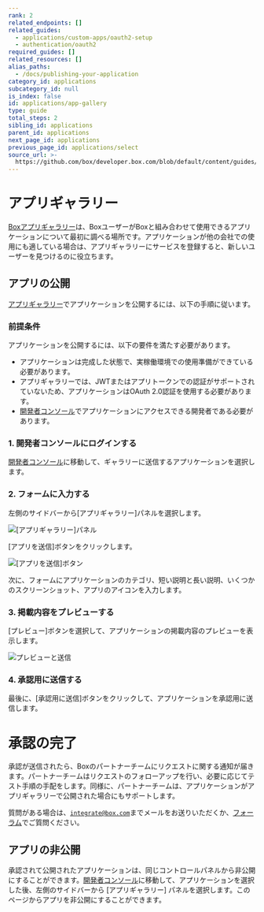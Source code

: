 ```yaml
---
rank: 2
related_endpoints: []
related_guides:
  - applications/custom-apps/oauth2-setup
  - authentication/oauth2
required_guides: []
related_resources: []
alias_paths:
  - /docs/publishing-your-application
category_id: applications
subcategory_id: null
is_index: false
id: applications/app-gallery
type: guide
total_steps: 2
sibling_id: applications
parent_id: applications
next_page_id: applications
previous_page_id: applications/select
source_url: >-
  https://github.com/box/developer.box.com/blob/default/content/guides/applications/app-gallery.md
---
```

# アプリギャラリー

[Boxアプリギャラリー][app-gallery]は、BoxユーザーがBoxと組み合わせて使用できるアプリケーションについて最初に調べる場所です。アプリケーションが他の会社での使用にも適している場合は、アプリギャラリーにサービスを登録すると、新しいユーザーを見つけるのに役立ちます。

## アプリの公開

[アプリギャラリー][app-gallery]でアプリケーションを公開するには、以下の手順に従います。

### 前提条件

アプリケーションを公開するには、以下の要件を満たす必要があります。

* アプリケーションは完成した状態で、実稼働環境での使用準備ができている必要があります。
* アプリギャラリーでは、JWTまたはアプリトークンでの認証がサポートされていないため、アプリケーションはOAuth 2.0認証を使用する必要があります。
* [開発者コンソール][devconsole]でアプリケーションにアクセスできる開発者である必要があります。

### 1. 開発者コンソールにログインする

[開発者コンソール][devconsole]に移動して、ギャラリーに送信するアプリケーションを選択します。

### 2. フォームに入力する

左側のサイドバーから\[アプリギャラリー]パネルを選択します。

<ImageFrame center shadow border width="200">

![\[アプリギャラリー\]パネル](./images/app-sidebar.png)

</ImageFrame>

\[アプリを送信]ボタンをクリックします。

<ImageFrame center border shadow width="400">

![\[アプリを送信\]ボタン](./images/submit-app.png)

</ImageFrame>

次に、フォームにアプリケーションのカテゴリ、短い説明と長い説明、いくつかのスクリーンショット、アプリのアイコンを入力します。

### 3. 掲載内容をプレビューする

\[プレビュー]ボタンを選択して、アプリケーションの掲載内容のプレビューを表示します。

<ImageFrame center border shadow>

![プレビューと送信](./images/submit-and-approve.png)

</ImageFrame>

### 4. 承認用に送信する

最後に、\[承認用に送信]ボタンをクリックして、アプリケーションを承認用に送信します。

<Message>

# 承認の完了

承認が送信されたら、Boxのパートナーチームにリクエストに関する通知が届きます。パートナーチームはリクエストのフォローアップを行い、必要に応じてテスト手順の手配をします。同様に、パートナーチームは、アプリケーションがアプリギャラリーで公開された場合にもサポートします。

質問がある場合は、[`integrate@box.com`][email]までメールをお送りいただくか、[フォーラム][forum]でご質問ください。

</Message>

## アプリの非公開

承認されて公開されたアプリケーションは、同じコントロールパネルから非公開にすることができます。[開発者コンソール][devconsole]に移動して、アプリケーションを選択した後、左側のサイドバーから \[アプリギャラリー] パネルを選択します。このページからアプリを非公開にすることができます。

[app-gallery]: https://app.box.com/services

[devconsole]: https://account.box.com/developers/services

[forum]: https://community.box.com/t5/Developer-Forum/bd-p/DeveloperForum

[email]: mailto:integrate@box.com
